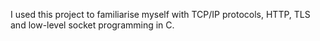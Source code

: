 I used this project to familiarise myself with TCP/IP protocols, HTTP, TLS and low-level socket programming in C. 
